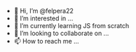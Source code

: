 - 👋 Hi, I’m @felpera22
- 👀 I’m interested in ...
- 🌱 I’m currently learning JS from scratch
- 💞️ I’m looking to collaborate on ...
- 📫 How to reach me ...

<!---
felpera22/felpera22 is a ✨ special ✨ repository because its `README.md` (this file) appears on your GitHub profile.
You can click the Preview link to take a look at your changes.
--->

